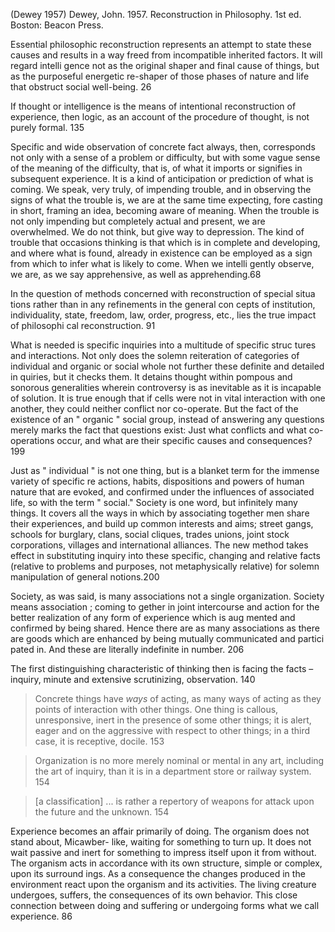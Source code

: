 ﻿(Dewey 1957)
Dewey, John. 1957. Reconstruction in Philosophy. 1st ed. Boston: Beacon Press.

Essential philosophic reconstruction represents an attempt to state these causes and results in a way freed from incompatible inherited factors. It will regard intelli gence not as the original shaper and final cause of things, but as the purposeful energetic re-shaper of those phases of nature and life that obstruct social well-being. 26 

If thought or intelligence is the means of intentional reconstruction of experience, then logic, as an account of the procedure of thought, is not purely formal. 135

Specific and wide observation of concrete fact always, then, corresponds not only with a sense of a problem or difficulty, but with some vague sense of the meaning of the difficulty, that is, of what it imports or signifies in subsequent experience. It is a kind of anticipation or prediction of what is coming. We speak, very truly, of impending trouble, and in observing the signs of what the trouble is, we are at the same time expecting, fore casting in short, framing an idea, becoming aware of meaning. When the trouble is not only impending but completely actual and present, we are overwhelmed. We do not think, but give way to depression. The kind of trouble that occasions thinking is that which is in complete and developing, and where what is found, already in existence can be employed as a sign from which to infer what is likely to come. When we intelli gently observe, we are, as we say apprehensive, as well as apprehending.68 

In the question of methods concerned with reconstruction of special situa tions rather than in any refinements in the general con cepts of institution, individuality, state, freedom, law, order, progress, etc., lies the true impact of philosophi cal reconstruction. 91 

What is needed is specific inquiries into a multitude of specific struc tures and interactions. Not only does the solemn reiteration of categories of individual and organic or social whole not further these definite and detailed in quiries, but it checks them. It detains thought within pompous and sonorous generalities wherein controversy is as inevitable as it is incapable of solution. It is true enough that if cells were not in vital interaction with one another, they could neither conflict nor co-operate. But the fact of the existence of an " organic " social group, instead of answering any questions merely marks the fact that questions exist: Just what conflicts and what co-operations occur, and what are their specific causes and consequences? 199 

Just as " individual " is not one thing, but is a blanket term for the immense variety of specific re actions, habits, dispositions and powers of human nature that are evoked, and confirmed under the influences of associated life, so with the term " social." Society is one word, but infinitely many things. It covers all the ways in which by associating together men share their experiences, and build up common interests and aims; street gangs, schools for burglary, clans, social cliques, trades unions, joint stock corporations, villages and international alliances. The new method takes effect in substituting inquiry into these specific, changing and relative facts (relative to problems and purposes, not metaphysically relative) for solemn manipulation of general notions.200 

Society, as was said, is many associations not a single organization. Society means association ; coming to gether in joint intercourse and action for the better realization of any form of experience which is aug mented and confirmed by being shared. Hence there are as many associations as there are goods which are enhanced by being mutually communicated and partici pated in. And these are literally indefinite in number. 206 

The first distinguishing characteristic of thinking then is facing the facts – inquiry, minute and extensive scrutinizing, observation. 140

> Concrete things have _ways_ of acting, as many ways of acting as they points of interaction with other things. One thing is callous, unresponsive, inert in the presence of some other things; it is alert, eager and on the aggressive with respect to other things; in a third case, it is receptive, docile. 153 

>Organization is no more merely nominal or mental in any art, including the art of inquiry, than it is in a department store or railway system. 154

>[a classification] ... is rather a repertory of weapons for attack upon the future and the unknown. 154 

Experience becomes an affair primarily of doing. The organism does not stand about, Micawber- like, waiting for something to turn up. It does not wait passive and inert for something to impress itself upon it from without. The organism acts in accordance with its own structure, simple or complex, upon its surround ings. As a consequence the changes produced in the environment react upon the organism and its activities. The living creature undergoes, suffers, the consequences of its own behavior. This close connection between doing and suffering or undergoing forms what we call experience. 86

